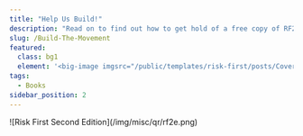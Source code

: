 ```yaml
---
title: "Help Us Build!"
description: "Read on to find out how to get hold of a free copy of RF2E!"
slug: /Build-The-Movement
featured:
  class: bg1
  element: '<big-image imgsrc="/public/templates/risk-first/posts/Cover_Image_Second_Edition.jpg" />'
tags:
  - Books
sidebar_position: 2
---
```


<Movement />

<BoxOut title="QR Code To Share">
![Risk First Second Edition](/img/misc/qr/rf2e.png)
</BoxOut>
